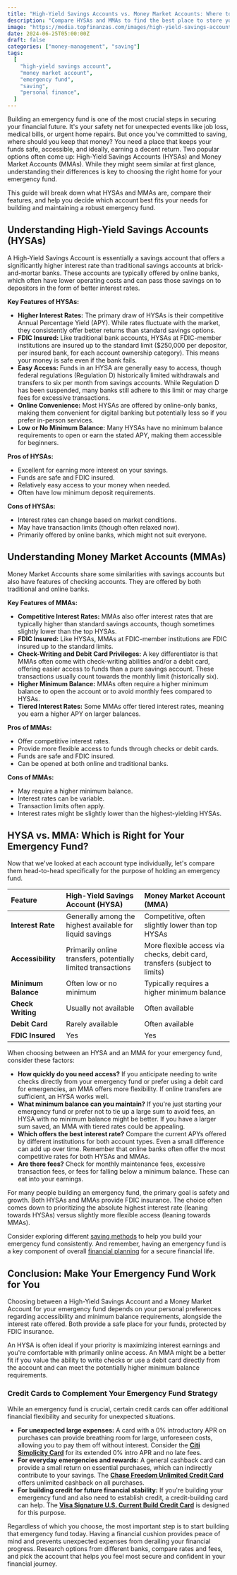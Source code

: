 ```yaml
---
title: "High-Yield Savings Accounts vs. Money Market Accounts: Where to Keep Your Emergency Fund?"
description: "Compare HYSAs and MMAs to find the best place to store your emergency fund and make your money work harder for you."
image: "https://media.topfinanzas.com/images/high-yield-savings-accounts-vs-money-market-accounts-where-to-keep-your-emergency-fund.webp"
date: 2024-06-25T05:00:00Z
draft: false
categories: ["money-management", "saving"]
tags:
  [
    "high-yield savings account",
    "money market account",
    "emergency fund",
    "saving",
    "personal finance",
  ]
---
```


Building an emergency fund is one of the most crucial steps in securing your financial future. It's your safety net for unexpected events like job loss, medical bills, or urgent home repairs. But once you've committed to saving, where should you keep that money? You need a place that keeps your funds safe, accessible, and ideally, earning a decent return. Two popular options often come up: High-Yield Savings Accounts (HYSAs) and Money Market Accounts (MMAs). While they might seem similar at first glance, understanding their differences is key to choosing the right home for your emergency fund.

This guide will break down what HYSAs and MMAs are, compare their features, and help you decide which account best fits your needs for building and maintaining a robust emergency fund.

## Understanding High-Yield Savings Accounts (HYSAs)

A High-Yield Savings Account is essentially a savings account that offers a significantly higher interest rate than traditional savings accounts at brick-and-mortar banks. These accounts are typically offered by online banks, which often have lower operating costs and can pass those savings on to depositors in the form of better interest rates.

**Key Features of HYSAs:**

- **Higher Interest Rates:** The primary draw of HYSAs is their competitive Annual Percentage Yield (APY). While rates fluctuate with the market, they consistently offer better returns than standard savings options.
- **FDIC Insured:** Like traditional bank accounts, HYSAs at FDIC-member institutions are insured up to the standard limit ($250,000 per depositor, per insured bank, for each account ownership category). This means your money is safe even if the bank fails.
- **Easy Access:** Funds in an HYSA are generally easy to access, though federal regulations (Regulation D) historically limited withdrawals and transfers to six per month from savings accounts. While Regulation D has been suspended, many banks still adhere to this limit or may charge fees for excessive transactions.
- **Online Convenience:** Most HYSAs are offered by online-only banks, making them convenient for digital banking but potentially less so if you prefer in-person services.
- **Low or No Minimum Balance:** Many HYSAs have no minimum balance requirements to open or earn the stated APY, making them accessible for beginners.

**Pros of HYSAs:**

- Excellent for earning more interest on your savings.
- Funds are safe and FDIC insured.
- Relatively easy access to your money when needed.
- Often have low minimum deposit requirements.

**Cons of HYSAs:**

- Interest rates can change based on market conditions.
- May have transaction limits (though often relaxed now).
- Primarily offered by online banks, which might not suit everyone.

## Understanding Money Market Accounts (MMAs)

Money Market Accounts share some similarities with savings accounts but also have features of checking accounts. They are offered by both traditional and online banks.

**Key Features of MMAs:**

- **Competitive Interest Rates:** MMAs also offer interest rates that are typically higher than standard savings accounts, though sometimes slightly lower than the top HYSAs.
- **FDIC Insured:** Like HYSAs, MMAs at FDIC-member institutions are FDIC insured up to the standard limits.
- **Check-Writing and Debit Card Privileges:** A key differentiator is that MMAs often come with check-writing abilities and/or a debit card, offering easier access to funds than a pure savings account. These transactions usually count towards the monthly limit (historically six).
- **Higher Minimum Balance:** MMAs often require a higher minimum balance to open the account or to avoid monthly fees compared to HYSAs.
- **Tiered Interest Rates:** Some MMAs offer tiered interest rates, meaning you earn a higher APY on larger balances.

**Pros of MMAs:**

- Offer competitive interest rates.
- Provide more flexible access to funds through checks or debit cards.
- Funds are safe and FDIC insured.
- Can be opened at both online and traditional banks.

**Cons of MMAs:**

- May require a higher minimum balance.
- Interest rates can be variable.
- Transaction limits often apply.
- Interest rates might be slightly lower than the highest-yielding HYSAs.

## HYSA vs. MMA: Which is Right for Your Emergency Fund?

Now that we've looked at each account type individually, let's compare them head-to-head specifically for the purpose of holding an emergency fund.

| Feature             | High-Yield Savings Account (HYSA)                            | Money Market Account (MMA)                                                 |
| :------------------ | :----------------------------------------------------------- | :------------------------------------------------------------------------- |
| **Interest Rate**   | Generally among the highest available for liquid savings     | Competitive, often slightly lower than top HYSAs                           |
| **Accessibility**   | Primarily online transfers, potentially limited transactions | More flexible access via checks, debit card, transfers (subject to limits) |
| **Minimum Balance** | Often low or no minimum                                      | Typically requires a higher minimum balance                                |
| **Check Writing**   | Usually not available                                        | Often available                                                            |
| **Debit Card**      | Rarely available                                             | Often available                                                            |
| **FDIC Insured**    | Yes                                                          | Yes                                                                        |

When choosing between an HYSA and an MMA for your emergency fund, consider these factors:

- **How quickly do you need access?** If you anticipate needing to write checks directly from your emergency fund or prefer using a debit card for emergencies, an MMA offers more flexibility. If online transfers are sufficient, an HYSA works well.
- **What minimum balance can you maintain?** If you're just starting your emergency fund or prefer not to tie up a large sum to avoid fees, an HYSA with no minimum balance might be better. If you have a larger sum saved, an MMA with tiered rates could be appealing.
- **Which offers the best interest rate?** Compare the current APYs offered by different institutions for both account types. Even a small difference can add up over time. Remember that online banks often offer the most competitive rates for both HYSAs and MMAs.
- **Are there fees?** Check for monthly maintenance fees, excessive transaction fees, or fees for falling below a minimum balance. These can eat into your earnings.

For many people building an emergency fund, the primary goal is safety and growth. Both HYSAs and MMAs provide FDIC insurance. The choice often comes down to prioritizing the absolute highest interest rate (leaning towards HYSAs) versus slightly more flexible access (leaning towards MMAs).

Consider exploring different [saving methods](/personal-finance/simple-ways-to-start-saving-money-today-even-on-a-tight-budget) to help you build your emergency fund consistently. And remember, having an emergency fund is a key component of overall [financial planning](/personal-finance/what-is-personal-finance-and-why-does-it-matter) for a secure financial life.

## Conclusion: Make Your Emergency Fund Work for You

Choosing between a High-Yield Savings Account and a Money Market Account for your emergency fund depends on your personal preferences regarding accessibility and minimum balance requirements, alongside the interest rate offered. Both provide a safe place for your funds, protected by FDIC insurance.

An HYSA is often ideal if your priority is maximizing interest earnings and you're comfortable with primarily online access. An MMA might be a better fit if you value the ability to write checks or use a debit card directly from the account and can meet the potentially higher minimum balance requirements.

### Credit Cards to Complement Your Emergency Fund Strategy

While an emergency fund is crucial, certain credit cards can offer additional financial flexibility and security for unexpected situations.

- **For unexpected large expenses:** A card with a 0% introductory APR on purchases can provide breathing room for large, unforeseen costs, allowing you to pay them off without interest. Consider the [**Citi Simplicity Card**](/financial-solutions/citi-simplicity-card-benefits) for its extended 0% intro APR and no late fees.
- **For everyday emergencies and rewards:** A general cashback card can provide a small return on essential purchases, which can indirectly contribute to your savings. The [**Chase Freedom Unlimited Credit Card**](/financial-solutions/chase-freedom-unlimited-credit-card-benefits) offers unlimited cashback on all purchases.
- **For building credit for future financial stability:** If you're building your emergency fund and also need to establish credit, a credit-building card can help. The [**Visa Signature U.S. Current Build Credit Card**](/financial-solutions/visa-signature-us-current-build-credit-card-benefits) is designed for this purpose.

Regardless of which you choose, the most important step is to start building that emergency fund today. Having a financial cushion provides peace of mind and prevents unexpected expenses from derailing your financial progress. Research options from different banks, compare rates and fees, and pick the account that helps you feel most secure and confident in your financial journey.

